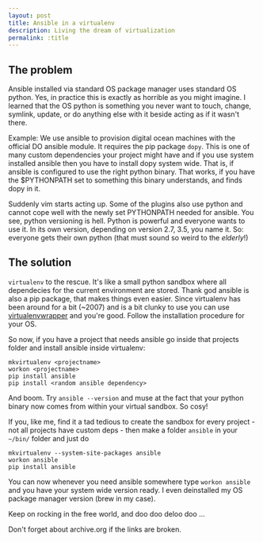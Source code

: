```yaml
---
layout: post
title: Ansible in a virtualenv
description: Living the dream of virtualization
permalink: :title
---
```


## The problem
Ansible installed via standard OS package manager uses standard OS python. Yes, in practice this is exactly as horrible as you might imagine. I learned that the OS python is something you never want to touch, change, symlink, update, or do anything else with it beside acting as if it wasn't there.  

Example: We use ansible to provision digital ocean machines with the official DO ansible module. It requires the pip package `dopy`. This is one of many custom dependencies your project might have and if you use system installed ansible then you have to install dopy system wide. That is, if ansible is configured to use the right python binary. That works, if you have the $PYTHONPATH set to something this binary understands, and finds dopy in it.  

Suddenly vim starts acting up. Some of the plugins also use python and cannot cope well with the newly set PYTHONPATH needed for ansible. You see, python versioning is hell. Python is powerful and everyone wants to use it. In its own version, depending on version 2.7, 3.5, you name it. So: everyone gets their own python (that must sound so weird to the *elderly*!)

## The solution
`virtualenv` to the rescue. It's like a small python sandbox where all dependecies for the current environment are stored. Thank god ansible is also a pip package, that makes things even easier. Since virtualenv has been around for a bit (~2007) and is a bit clunky to use you can use [virtualenvwrapper](https://virtualenv.pypa.io/en/stable/) and you're good.
Follow the installation procedure for your OS.

So now, if you have a project that needs ansible go inside that projects folder and install ansible inside virtualenv:
```
mkvirtualenv <projectname>
workon <projectname>
pip install ansible
pip install <random ansible dependency>
```
And boom. Try `ansible --version` and muse at the fact that your python binary now comes from within your virtual sandbox. So cosy!

If you, like me, find it a tad tedious to create the sandbox for every project - not all projects have custom deps - then make a folder `ansible` in your `~/bin/` folder and just do 
```
mkvirtualenv --system-site-packages ansible
workon ansible
pip install ansible
```
You can now whenever you need ansible somewhere type `workon ansible` and you have your system wide version ready. I even deinstalled my OS package manager version (brew in my case).

Keep on rocking in the free world, and doo doo deloo doo ...

Don't forget about archive.org if the links are broken.
